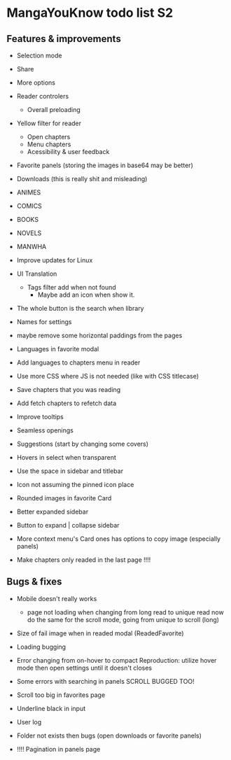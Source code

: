 # MangaYouKnow todo list S2

## Features & improvements

- Selection mode
- Share
- More options
- Reader controlers
  - Overall preloading
- Yellow filter for reader
  - Open chapters
  - Menu chapters
  - Acessibility & user feedback
- Favorite panels (storing the images in base64 may be better)
- Downloads (this is really shit and misleading)
- ANIMES
- COMICS
- BOOKS
- NOVELS
- MANWHA
- Improve updates for Linux
- UI Translation
  - Tags filter add when not found
    - Maybe add an icon when show it.
- The whole button is the search when library
- Names for settings
- maybe remove some horizontal paddings from the pages
- Languages in favorite modal
- Add languages to chapters menu in reader
- Use more CSS where JS is not needed (like with CSS titlecase)
- Save chapters that you was reading
- Add fetch chapters to refetch data
- Improve tooltips
- Seamless openings
- Suggestions (start by changing some covers)
- Hovers in select when transparent
- Use the space in sidebar and titlebar
- Icon not assuming the pinned icon place
- Rounded images in favorite Card
- Better expanded sidebar
- Button to expand | collapse sidebar
- More context menu's
  Card ones has options to copy image (especially panels)

- Make chapters only readed in the last page !!!!

## Bugs & fixes

- Mobile doesn't really works
  - page not loading when changing from long read to unique read
    now do the same for the scroll mode, going from unique to scroll (long)
- Size of fail image when in readed modal (ReadedFavorite)
- Loading bugging
- Error changing from on-hover to compact
  Reproduction: utilize hover mode then open settings until it doesn't closes
- Some errors with searching in panels
  SCROLL BUGGED TOO!
- Scroll too big in favorites page
- Underline black in input
- User log
- Folder not exists then bugs (open downloads or favorite panels)

- !!!! Pagination in panels page
